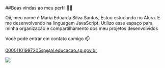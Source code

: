 ##Boas vindas ao meu perfil 💙💙

Oii,
meu nome é Maria Eduarda Silva Santos,
Estou estudando no Alura.
E me desenvolvendo na linguagem JavaScript.
Utilizo esse espaço para minha organização e compartilhamento dos meu projetos desenvolvidos

Você pode entrar em contato comigo 📫

00001101997205sp@al.educacao.sp.gov.br

![](https://media1.tenor.com/m/x3YiUrEeInIAAAAC/borboletas-poisando-ursos-sem-curso.gif)
